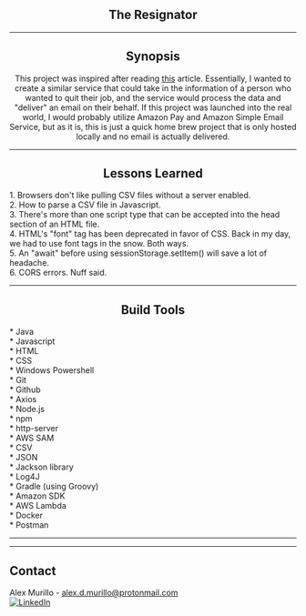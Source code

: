<div style="text-align: center">

<h2 align="center">The Resignator</h2>

---
## Synopsis

This project was inspired after reading [this](https://fortune-com.cdn.ampproject.org/c/s/fortune.com/2023/06/09/startup-exit-japan-quit-job-for-you/amp/) article. Essentially, I wanted to create a similar service that could take in the information of a person who wanted to quit their job, and the service would process the data and "deliver" an email on their behalf. If this project was launched into the real world, I would probably utilize Amazon Pay and Amazon Simple Email Service, but as it is, this is just a quick home brew project that is only hosted locally and no email is actually delivered.


---
## Lessons Learned


<div style="text-align: left">
1. Browsers don't like pulling CSV files without a server enabled.<br>
2. How to parse a CSV file in Javascript.<br>
3. There's more than one script type that can be accepted into the head section of an HTML file.<br>
4. HTML's "font" tag has been deprecated in favor of CSS. Back in my day, we had to use font tags in the snow. Both ways.<br>
5. An "await" before using sessionStorage.setItem() will save a lot of headache.<br>
6. CORS errors. Nuff said.
</div>

---
## Build Tools
</div><div style="text-align: left">
* Java <br>
* Javascript <br>
* HTML <br>
* CSS <br>
* Windows Powershell <br>
* Git <br>
* Github <br>
* Axios <br>
* Node.js <br>
* npm <br>
* http-server <br>
* AWS SAM <br>
* CSV <br>
* JSON <br>
* Jackson library <br>
* Log4J <br>
* Gradle (using Groovy) <br>
* Amazon SDK <br>
* AWS Lambda <br>
* Docker <br>
* Postman <br>
</div>

---
[//]: # (## View This Project)

[//]: # ()
[//]: # ([![Youtube Video]&#40;resources/images/yt_image.JPG&#41;]&#40;https://youtu.be/FYJvZrxUK0c&#41;)

[//]: # ()
[//]: # (<p>View this project: <a href="https://youtu.be/FYJvZrxUK0c"><b>here<b></a>.</p>)

---
## Contact

Alex Murillo - alex.d.murillo@protonmail.com
<br>
<a href="https://www.linkedin.com/in/alexdmurillo/"><img alt="LinkedIn" src="https://img.shields.io/badge/-LinkedIn-brightgreen"></a>





